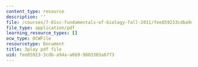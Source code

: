 ```yaml
---
content_type: resource
description: ''
file: /courses/7-01sc-fundamentals-of-biology-fall-2011/fee859233cdba94aa6b99803303a6773_MqNq9S1_Ct8.pdf
file_type: application/pdf
learning_resource_types: []
ocw_type: OCWFile
resourcetype: Document
title: 3play pdf file
uid: fee85923-3cdb-a94a-a6b9-9803303a6773
---
```

